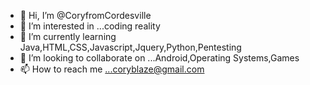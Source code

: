 - 👋 Hi, I’m @CoryfromCordesville
- 👀 I’m interested in ...coding reality 
- 🌱 I’m currently learning Java,HTML,CSS,Javascript,Jquery,Python,Pentesting
- 💞️ I’m looking to collaborate on ...Android,Operating Systems,Games
- 📫 How to reach me ...coryblaze@gmail.com

<!---
CoryfromCordesville/CoryfromCordesville is a ✨ special ✨ repository because its `README.md` (this file) appears on your GitHub profile.
You can click the Preview link to take a look at your changes.
--->
